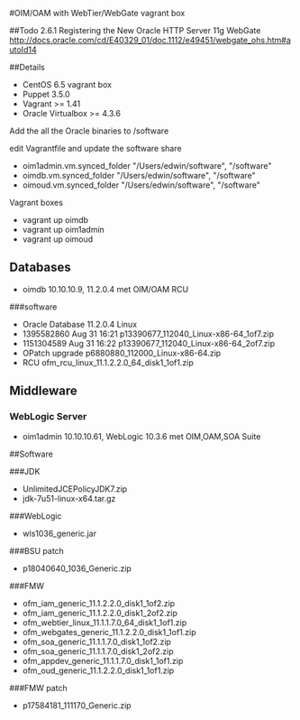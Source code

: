#OIM/OAM with WebTier/WebGate vagrant box

##Todo
2.6.1 Registering the New Oracle HTTP Server 11g WebGate http://docs.oracle.com/cd/E40329_01/doc.1112/e49451/webgate_ohs.htm#autoId14


##Details
- CentOS 6.5 vagrant box
- Puppet 3.5.0
- Vagrant >= 1.41
- Oracle Virtualbox >= 4.3.6 

Add the all the Oracle binaries to /software

edit Vagrantfile and update the software share
- oim1admin.vm.synced_folder "/Users/edwin/software", "/software"
- oimdb.vm.synced_folder "/Users/edwin/software", "/software"
- oimoud.vm.synced_folder "/Users/edwin/software", "/software"

Vagrant boxes
- vagrant up oimdb
- vagrant up oim1admin
- vagrant up oimoud

## Databases
- oimdb 10.10.10.9, 11.2.0.4 met OIM/OAM RCU

###software
- Oracle Database 11.2.0.4 Linux
- 1395582860 Aug 31 16:21 p13390677_112040_Linux-x86-64_1of7.zip
- 1151304589 Aug 31 16:22 p13390677_112040_Linux-x86-64_2of7.zip
- OPatch upgrade p6880880_112000_Linux-x86-64.zip
- RCU ofm_rcu_linux_11.1.2.2.0_64_disk1_1of1.zip

## Middleware

### WebLogic Server
- oim1admin 10.10.10.61, WebLogic 10.3.6 met OIM,OAM,SOA Suite 

##Software

###JDK
- UnlimitedJCEPolicyJDK7.zip
- jdk-7u51-linux-x64.tar.gz

###WebLogic
- wls1036_generic.jar

###BSU patch
- p18040640_1036_Generic.zip

###FMW
- ofm_iam_generic_11.1.2.2.0_disk1_1of2.zip
- ofm_iam_generic_11.1.2.2.0_disk1_2of2.zip
- ofm_webtier_linux_11.1.1.7.0_64_disk1_1of1.zip
- ofm_webgates_generic_11.1.2.2.0_disk1_1of1.zip
- ofm_soa_generic_11.1.1.7.0_disk1_1of2.zip
- ofm_soa_generic_11.1.1.7.0_disk1_2of2.zip
- ofm_appdev_generic_11.1.1.7.0_disk1_1of1.zip
- ofm_oud_generic_11.1.2.2.0_disk1_1of1.zip

###FMW patch
- p17584181_111170_Generic.zip
